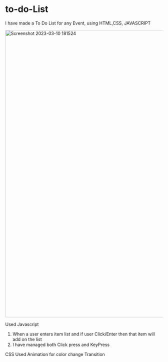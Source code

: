 # to-do-List
I have made a To Do List for any Event, using HTML,CSS, JAVASCRIPT

<img width="919" alt="Screenshot 2023-03-10 181524" src="https://user-images.githubusercontent.com/97404077/224319827-716dd61c-f83c-49f4-b952-dc146d44b252.png">

Used Javascript 
1. When a user enters item list and if user Click/Enter then that item will add on the list
2. I have managed both Click press and KeyPress 

CSS 
Used Animation for color change Transition
